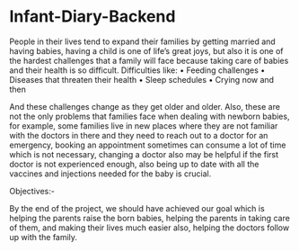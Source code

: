 # Infant-Diary-Backend

People in their lives tend to expand their families by getting married and 
having babies, having a child is one of life’s great joys, but also it is one of the 
hardest challenges that a family will face because taking care of babies and their 
health is so difficult.
Difficulties like:
   • Feeding challenges
   • Diseases that threaten their health
   • Sleep schedules
   • Crying now and then
         
And these challenges change as they get older and older.
Also, these are not the only problems that families face when dealing with newborn 
babies, for example, some families live in new places where they are not familiar with 
the doctors in there and they need to reach out to a doctor for an emergency, booking 
an appointment sometimes can consume a lot of time which is not necessary, changing 
a doctor also may be helpful if the first doctor is not experienced enough, also being up 
to date with all the vaccines and injections needed for the baby is crucial.


Objectives:-

By the end of the project, we should have achieved our goal which is helping 
the parents raise the born babies, helping the parents in taking care of them, and 
making their lives much easier also, helping the doctors follow up with the family.
